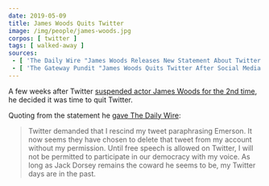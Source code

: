 ```yaml
---
date: 2019-05-09
title: James Woods Quits Twitter
image: /img/people/james-woods.jpg
corpos: [ twitter ]
tags: [ walked-away ]
sources:
 - [ 'The Daily Wire "James Woods Releases New Statement About Twitter Suspending Him" by Ryan Saavedra (10 May 2019)', 'https://www.dailywire.com/news/james-woods-releases-new-statement-about-twitter-ryan-saavedra' ]
 - [ 'The Gateway Pundit "James Woods Quits Twitter After Social Media Giants Suspends Him Over Tweet Paraphrasing Philosopher Ralph Waldo Emerson" by Cristina Laila (10 May 2019)', 'https://www.thegatewaypundit.com/2019/05/james-woods-quits-twitter-after-social-media-giants-suspends-him-over-tweet-paraphrasing-philosopher-ralph-waldo-emerson/' ]
---
```


A few weeks after Twitter [suspended actor James Woods for the 2nd time](/events/twitter-locks-james-woods-account-for-paraphrasing-emerson/), he decided it was time to quit Twitter.

Quoting from the statement he [gave The Daily Wire](https://www.dailywire.com/news/james-woods-releases-new-statement-about-twitter-ryan-saavedra):
> Twitter demanded that I rescind my tweet paraphrasing Emerson.
> It now seems they have chosen to delete that tweet from my account without my permission.
> Until free speech is allowed on Twitter, I will not be permitted to participate in our democracy with my voice.
> As long as Jack Dorsey remains the coward he seems to be, my Twitter days are in the past.
